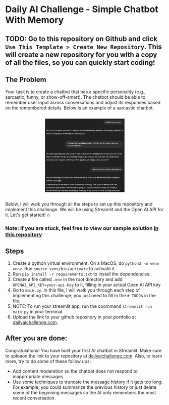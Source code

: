 # Daily AI Challenge - Simple Chatbot With Memory

## TODO: Go to this repository on Github and click `Use This Template > Create New Repository`. This will create a new repository for you with a copy of all the files, so you can quickly start coding!

## The Problem
Your task is to create a chatbot that has a specific personality (e.g., sarcastic, funny, or show-off-smart). The chatbot should be able to remember user input across conversations and adjust its responses based on the remembered details. Below is an example of a sarcastic chatbot.
<p align="center">
    <img src="image.png" alt="chatbot-example" style="border: 2px solid white; padding: 10px; width: 50%;">
    </p>

Below, I will walk you through all the steps to set up this repository and implement this challenge. We will be using Streamlit and the Open AI API for it. Let's get started! 🔥

### Note: if you are stuck, feel free to view our sample solution [in this repository](https://colab.research.google.com/drive/1rPbsWCEhRkBzHOK7wDLXTMUz5KRQix4S?usp=sharing)

## Steps
1. Create a python virtual environment. On a MacOS, do `python3 -m venv venv`. Run `source venv/bin/activate` to activate it.
1. Run `pip install -r requirements.txt` to install the dependencies.
1. Create a file called `.env` in the root directory and add `OPENAI_API_KEY=your-api-key` to it, filling in your actual Open AI API key
1. Go to `main.py`. In this file, I will walk you through each step of implementing this challenge; you just need to fill in the `# TODO`s in the file.
1. NOTE: To run your streamlit app, run the coommand `streamlit run main.py` in your terminal.
1. Upload the link to your github repository in your portfolio at [dailyaichallenge.com](dailyaichallenge.com).

## After you are done:
Congratulations! You have built your first AI chatbot in Streamlit. Make sure to uploaod the link to your repository at [dailyaichallenge.com](dailyaichallenge.com). Also, to learn more, try to do some of these follow ups:
- Add content moderation so the chatbot does not respond to inappropriate messages
- Use some techniques to truncate the message history if it gets too long. For example, you could summarize the previous history or just delete some of the beginning messages so the AI only remembers the most recent conversation. 